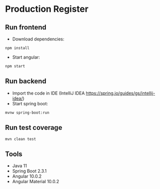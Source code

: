# Production Register

## Run frontend

- Download dependencies:
```
npm install
```

- Start angular:
```
npm start
```

## Run backend

- Import the code in IDE (IntelliJ IDEA https://spring.io/guides/gs/intellij-idea/)
- Start spring boot:
```
mvnw spring-boot:run
```

## Run test coverage
```
mvn clean test
```

## Tools

- Java 11
- Spring Boot 2.3.1
- Angular 10.0.2
- Angular Material 10.0.2
